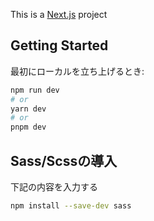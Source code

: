 This is a [Next.js](https://nextjs.org/) project

## Getting Started

最初にローカルを立ち上げるとき:

```bash
npm run dev
# or
yarn dev
# or
pnpm dev
```

## Sass/Scssの導入

下記の内容を入力する

```bash
npm install --save-dev sass
```




